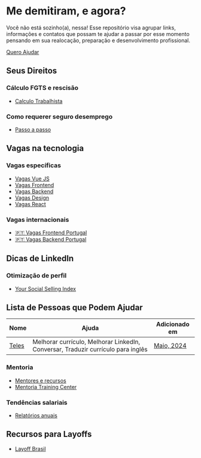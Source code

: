 # Me demitiram, e agora?

Você não está sozinho(a), nessa! 
Esse repositório visa agrupar links, informações e contatos que possam te ajudar a passar por esse momento pensando em sua realocação, preparação e desenvolvimento profissional.

[Quero Ajudar](https://github.com/me-demitiram-e-agora/me-demitiram-e-agora/issues/1)

## Seus Direitos

### Cálculo FGTS e rescisão
- [Calculo Trabalhista](https://calculoexato.com.br/submenu.aspx?codMenu=Trab)

### Como requerer seguro desemprego
- [Passo a passo](https://www.gov.br/pt-br/servicos/solicitar-o-seguro-desemprego)

## Vagas na tecnologia

### Vagas específicas
- [Vagas Vue JS](https://github.com/vuejs-br/vagas)
- [Vagas Frontend](https://github.com/frontendbr/vagas)
- [Vagas Backend](https://github.com/backend-br/vagas)
- [Vagas Design](https://github.com/remotejobsbr/design-ux-vagas)
- [Vagas React](https://github.com/react-brasil/vagas)

### Vagas internacionais
- [🇵🇹 Vagas Frontend Portugal](https://github.com/frontend-pt/vagas)
- [🇵🇹 Vagas Backend Portugal](https://github.com/backend-pt/vagas)

## Dicas de LinkedIn
### Otimização de perfil
- [Your Social Selling Index](https://www.linkedin.com/sales/ssi)

## Lista de Pessoas que Podem Ajudar

| Nome | Ajuda | Adicionado em|
|-|-|-|
|[Teles](https://www.linkedin.com/in/jotateles/)| Melhorar currículo, Melhorar LinkedIn, Conversar, Traduzir currículo para inglês| [Maio, 2024](https://github.com/me-demitiram-e-agora/me-demitiram-e-agora/issues/1)|

### Mentoria
- [Mentores e recursos](#)
- [Mentoria Training Center](https://github.com/training-center/mentoria)

### Tendências salariais
- [Relatórios anuais](https://pesquisa.codigofonte.com.br/2024)

## Recursos para Layoffs
- [Layoff Brasil](https://www.layoffsbrasil.com/)

